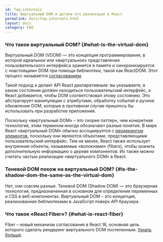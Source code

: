 ```yaml
---
id: faq-internals
title: Виртуальный DOM и детали его реализации в React
permalink: docs/faq-internals.html
layout: docs
category: FAQ
---
```


### Что такое виртуальный DOM? {#what-is-the-virtual-dom}

Виртуальный DOM (VDOM) — это концепция программирования, в которой идеальное или «виртуальное» представление пользовательского интерфейса хранится в памяти и синхронизируется с «настоящим» DOM при помощи библиотеки, такой как ReactDOM. Этот процесс называется [согласованием](/docs/reconciliation.html).

Такой подход и делает API React декларативным: вы указываете, в каком состоянии должен находиться пользовательский интерфейс, а React добивается, чтобы DOM соответствовал этому состоянию. Это абстрагирует манипуляции с атрибутами, обработку событий и ручное обновление DOM, которые в противном случае пришлось бы использовать при разработке приложения.

Поскольку «виртуальный DOM» – это скорее паттерн, чем конкретная технология, этим термином иногда обозначают разные понятия. В мире React «виртуальный DOM» обычно ассоциируется с [рендерингом элементов](/docs/rendering-elements.html), поскольку они являются объектами, представляющими пользовательский интерфейс. Тем не менее, React также использует внутренние объекты, называемые «волокнами» (fibers), чтобы хранить дополнительную информацию о дереве компонентов. Их также можно считать частью реализации «виртуального DOM» в React.

### Теневой DOM похож на виртуальный DOM? {#is-the-shadow-dom-the-same-as-the-virtual-dom}

Нет, они совсем разные. Теневой DOM (Shadow DOM) — это браузерная технология, предназначенная в основном для определения переменных и CSS в веб-компонентах. Виртуальный DOM – это концепция, реализованная библиотеками в JavaScript поверх API браузера.

### Что такое «React Fiber»? {#what-is-react-fiber}

Fiber – новый механизм согласования в React 16, основная цель которого сделать рендеринг виртуального DOM постепенным. [Узнать больше](https://github.com/acdlite/react-fiber-architecture).
